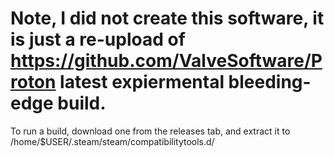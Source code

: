 # Note, I did not create this software, it is just a re-upload of https://github.com/ValveSoftware/Proton latest expiermental bleeding-edge build.

To run a build, download one from the releases tab, and extract it to /home/$USER/.steam/steam/compatibilitytools.d/
